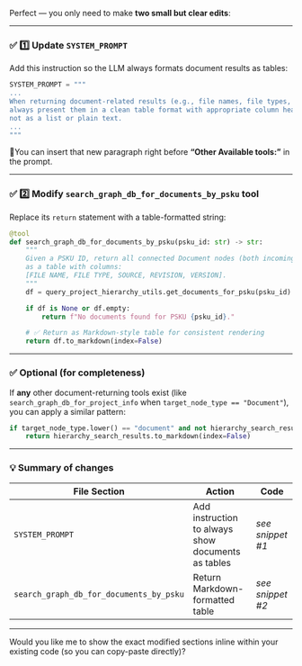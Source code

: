 Perfect — you only need to make **two small but clear edits**:

---

### ✅ 1️⃣ **Update `SYSTEM_PROMPT`**

Add this instruction so the LLM always formats document results as tables:

```python
SYSTEM_PROMPT = """
...
When returning document-related results (e.g., file names, file types, sources, revisions, versions), 
always present them in a clean table format with appropriate column headers, 
not as a list or plain text.
...
"""
```

📍You can insert that new paragraph right before **“Other Available tools:”** in the prompt.

---

### ✅ 2️⃣ **Modify `search_graph_db_for_documents_by_psku` tool**

Replace its `return` statement with a table-formatted string:

```python
@tool
def search_graph_db_for_documents_by_psku(psku_id: str) -> str:
    """
    Given a PSKU ID, return all connected Document nodes (both incoming and outgoing edges)
    as a table with columns:
    [FILE NAME, FILE TYPE, SOURCE, REVISION, VERSION].
    """
    df = query_project_hierarchy_utils.get_documents_for_psku(psku_id)

    if df is None or df.empty:
        return f"No documents found for PSKU {psku_id}."

    # ✅ Return as Markdown-style table for consistent rendering
    return df.to_markdown(index=False)
```

---

### ✅ Optional (for completeness)

If **any** other document-returning tools exist (like `search_graph_db_for_project_info` when `target_node_type == "Document"`), you can apply a similar pattern:

```python
if target_node_type.lower() == "document" and not hierarchy_search_results.empty:
    return hierarchy_search_results.to_markdown(index=False)
```

---

### 💡 Summary of changes

| File Section                            | Action                                             | Code             |
| --------------------------------------- | -------------------------------------------------- | ---------------- |
| `SYSTEM_PROMPT`                         | Add instruction to always show documents as tables | *see snippet #1* |
| `search_graph_db_for_documents_by_psku` | Return Markdown-formatted table                    | *see snippet #2* |

---

Would you like me to show the exact modified sections inline within your existing code (so you can copy-paste directly)?
